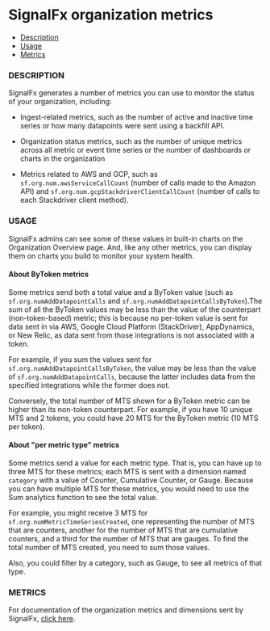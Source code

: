 # SignalFx organization metrics


- [Description](#description)
- [Usage](#usage)
- [Metrics](#metrics)


### DESCRIPTION

SignalFx generates a number of metrics you can use to monitor the status of your organization, including:

-  Ingest-related metrics, such as the number of active and inactive time series or how many datapoints were sent using a backfill API.

-  Organization status metrics, such as the number of unique metrics across all metric or event time series or the number of dashboards or charts in the organization

-  Metrics related to AWS and GCP, such as `sf.org.num.awsServiceCallCount` (number of calls made to the Amazon API) and `sf.org.num.gcpStackdriverClientCallCount` (number of calls to each Stackdriver client method).


### USAGE

SignalFx admins can see some of these values in built-in charts on the Organization Overview page. And, like any other metrics, you can display them on charts you build to monitor your system health.


#### About ByToken metrics

Some metrics send both a total value and a ByToken value (such as `sf.org.numAddDatapointCalls` and `sf.org.numAddDatapointCallsByToken`).The sum of all the ByToken values may be less than the value of the counterpart (non-token-based) metric; this is because no per-token value is sent for data sent in via AWS, Google Cloud Platform (StackDriver), AppDynamics, or New Relic, as data sent from those integrations is not associated with a token. 

For example, if you sum the values sent for `sf.org.numAddDatapointCallsByToken`, the value may be less than the value of `sf.org.numAddDatapointCalls`, because the latter includes data from the specified integrations while the former does not.

Conversely, the total number of MTS shown for a ByToken metric can be higher than its non-token counterpart. For example, if you have 10 unique MTS and 2 tokens, you could have  20 MTS for the ByToken metric (10 MTS per token). 

#### About "per metric type" metrics

Some metrics send a value for each metric type. That is, you can have up to three MTS for these metrics; each MTS is sent with a dimension named  `category` with a value of Counter, Cumulative Counter, or Gauge. Because you can have multiple MTS for these metrics, you would need to use the Sum analytics function to see the total value. 

For example, you might receive 3 MTS for `sf.org.numMetricTimeSeriesCreated`, one representing the number of MTS that are counters, another for the number of MTS that are cumulative counters, and a third for the number of MTS that are gauges. To find the total number of MTS created, you need to sum those values.

Also, you could filter by a category, such as Gauge, to see all metrics of that type.

### METRICS

For documentation of the organization metrics and dimensions sent by SignalFx, [click here](./docs).

